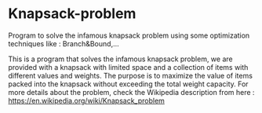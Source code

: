 # Knapsack-problem
Program to solve the infamous knapsack problem using some optimization techniques like : Branch&amp;Bound,... 

This is a program that solves the infamous knapsack problem, we are provided with a knapsack with 
limited space and a collection of items with different values and weights. The purpose is to maximize
the value of items packed into the knapsack without exceeding the total weight capacity. For more 
details about the problem, check the Wikipedia description from here : https://en.wikipedia.org/wiki/Knapsack_problem
